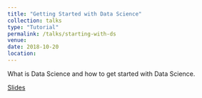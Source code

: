 ```yaml
---
title: "Getting Started with Data Science"
collection: talks
type: "Tutorial"
permalink: /talks/starting-with-ds
venue: 
date: 2018-10-20
location: 
---
```



What is Data Science and how to get started with Data Science.

[Slides](https://www.slideshare.net/KaustuvKunal/starting-up-with-data-science/)
